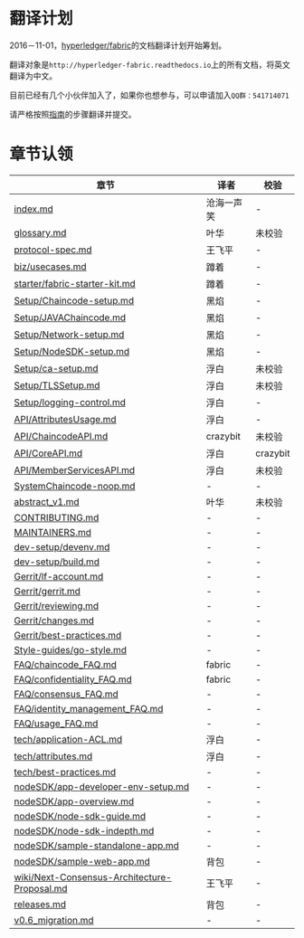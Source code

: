 # 翻译计划
2016－11-01，[hyperledger/fabric](https://github.com/hyperledger/fabric)的文档翻译计划开始筹划。

翻译对象是`http://hyperledger-fabric.readthedocs.io`上的所有文档，将英文翻译为中文。

目前已经有几个小伙伴加入了，如果你也想参与，可以申请加入`QQ群：541714071`

请严格按照[指南](https://github.com/hyperledgerchina/fabric_zh_CN_plan/blob/master/guideline.md)的步骤翻译并提交。

# 章节认领
| 章节 | 译者 | 校验 |
| --- | --- | --- |
| [index.md](https://github.com/hyperledgerchina/fabric_zh_CN/blob/v0.6_zh_CN/zh_CN/index.md) | 沧海一声笑 | - |
| [glossary.md](https://github.com/hyperledgerchina/fabric_zh_CN/blob/v0.6_zh_CN/zh_CN/glossary.md) | 叶华 | 未校验 |
| [protocol-spec.md](https://github.com/hyperledgerchina/fabric_zh_CN/blob/v0.6_zh_CN/zh_CN/protocol-spec.md) | 王飞平 | - |
| [biz/usecases.md](https://github.com/hyperledgerchina/fabric_zh_CN/blob/v0.6_zh_CN/zh_CN/biz/usecases.md) | 蹲着 | - |
| [starter/fabric-starter-kit.md](https://github.com/hyperledgerchina/fabric_zh_CN/blob/v0.6_zh_CN/zh_CN/starter/fabric-starter-kit.md) | 蹲着 | - |
| [Setup/Chaincode-setup.md](https://github.com/hyperledgerchina/fabric_zh_CN/blob/v0.6_zh_CN/zh_CN/Setup/Chaincode-setup.md) | 黑焰 | - |
| [Setup/JAVAChaincode.md](https://github.com/hyperledgerchina/fabric_zh_CN/blob/v0.6_zh_CN/zh_CN/Setup/JAVAChaincode.md) | 黑焰 | - |
| [Setup/Network-setup.md](https://github.com/hyperledgerchina/fabric_zh_CN/blob/v0.6_zh_CN/zh_CN/Setup/Network-setup.md) | 黑焰 | - |
| [Setup/NodeSDK-setup.md](https://github.com/hyperledgerchina/fabric_zh_CN/blob/v0.6_zh_CN/zh_CN/Setup/NodeSDK-setup.md) | 黑焰 | - |
| [Setup/ca-setup.md](https://github.com/hyperledgerchina/fabric_zh_CN/blob/v0.6_zh_CN/zh_CN/Setup/ca-setup.md) | 浮白 | 未校验 |
| [Setup/TLSSetup.md](https://github.com/hyperledgerchina/fabric_zh_CN/blob/v0.6_zh_CN/zh_CN/Setup/TLSSetup.md) | 浮白 | 未校验 |
| [Setup/logging-control.md](https://github.com/hyperledgerchina/fabric_zh_CN/blob/v0.6_zh_CN/zh_CN/Setup/logging-control.md) | 浮白 | - |
| [API/AttributesUsage.md](https://github.com/hyperledgerchina/fabric_zh_CN/blob/v0.6_zh_CN/zh_CN/API/AttributesUsage.md) | 浮白 | - |
| [API/ChaincodeAPI.md](https://github.com/hyperledgerchina/fabric_zh_CN/blob/v0.6_zh_CN/zh_CN/API/ChaincodeAPI.md) | crazybit | 未校验 |
| [API/CoreAPI.md](https://github.com/hyperledgerchina/fabric_zh_CN/blob/v0.6_zh_CN/zh_CN/API/CoreAPI.md) | 浮白 | crazybit |
| [API/MemberServicesAPI.md](https://github.com/hyperledgerchina/fabric_zh_CN/blob/v0.6_zh_CN/zh_CN/API/MemberServicesAPI.md) | 浮白 | 未校验 |
| [SystemChaincode-noop.md](https://github.com/hyperledgerchina/fabric_zh_CN/blob/v0.6_zh_CN/zh_CN/SystemChaincode-noop.md) | - | - |
| [abstract_v1.md](https://github.com/hyperledgerchina/fabric_zh_CN/blob/v0.6_zh_CN/zh_CN/abstract_v1.md) | 叶华 | 未校验 |
| [CONTRIBUTING.md](https://github.com/hyperledgerchina/fabric_zh_CN/blob/v0.6_zh_CN/zh_CN/CONTRIBUTING.md) | - | - |
| [MAINTAINERS.md](https://github.com/hyperledgerchina/fabric_zh_CN/blob/v0.6_zh_CN/zh_CN/MAINTAINERS.md) | - | - |
| [dev-setup/devenv.md](https://github.com/hyperledgerchina/fabric_zh_CN/blob/v0.6_zh_CN/zh_CN/dev-setup/devenv.md) | - | - |
| [dev-setup/build.md](https://github.com/hyperledgerchina/fabric_zh_CN/blob/v0.6_zh_CN/zh_CN/dev-setup/build.md) | - | - |
| [Gerrit/lf-account.md](https://github.com/hyperledgerchina/fabric_zh_CN/blob/v0.6_zh_CN/zh_CN/Gerrit/lf-account.md) | - | - |
| [Gerrit/gerrit.md](https://github.com/hyperledgerchina/fabric_zh_CN/blob/v0.6_zh_CN/zh_CN/Gerrit/gerrit.md) | - | - |
| [Gerrit/reviewing.md](https://github.com/hyperledgerchina/fabric_zh_CN/blob/v0.6_zh_CN/zh_CN/Gerrit/reviewing.md) | - | - |
| [Gerrit/changes.md](https://github.com/hyperledgerchina/fabric_zh_CN/blob/v0.6_zh_CN/zh_CN/Gerrit/changes.md) | - | - |
| [Gerrit/best-practices.md](https://github.com/hyperledgerchina/fabric_zh_CN/blob/v0.6_zh_CN/zh_CN/Gerrit/best-practices.md) | - | - |
| [Style-guides/go-style.md](https://github.com/hyperledgerchina/fabric_zh_CN/blob/v0.6_zh_CN/zh_CN/Style-guides/go-style.md) | - | - |
| [FAQ/chaincode_FAQ.md](https://github.com/hyperledgerchina/fabric_zh_CN/blob/v0.6_zh_CN/zh_CN/FAQ/chaincode_FAQ.md) | fabric | - |
| [FAQ/confidentiality_FAQ.md](https://github.com/hyperledgerchina/fabric_zh_CN/blob/v0.6_zh_CN/zh_CN/FAQ/confidentiality_FAQ.md) | fabric | - |
| [FAQ/consensus_FAQ.md](https://github.com/hyperledgerchina/fabric_zh_CN/blob/v0.6_zh_CN/zh_CN/FAQ/consensus_FAQ.md) | - | - |
| [FAQ/identity_management_FAQ.md](https://github.com/hyperledgerchina/fabric_zh_CN/blob/v0.6_zh_CN/zh_CN/FAQ/identity_management_FAQ.md) | - | - |
| [FAQ/usage_FAQ.md](https://github.com/hyperledgerchina/fabric_zh_CN/blob/v0.6_zh_CN/zh_CN/FAQ/usage_FAQ.md) | - | - |
| [tech/application-ACL.md](https://github.com/hyperledgerchina/fabric_zh_CN/blob/v0.6_zh_CN/zh_CN/tech/application-ACL.md) | 浮白 | - |
| [tech/attributes.md](https://github.com/hyperledgerchina/fabric_zh_CN/blob/v0.6_zh_CN/zh_CN/tech/attributes.md) | 浮白 | - |
| [tech/best-practices.md](https://github.com/hyperledgerchina/fabric_zh_CN/blob/v0.6_zh_CN/zh_CN/tech/best-practices.md) | - | - |
| [nodeSDK/app-developer-env-setup.md](https://github.com/hyperledgerchina/fabric_zh_CN/blob/v0.6_zh_CN/zh_CN/nodeSDK/app-developer-env-setup.md) | - | - |
| [nodeSDK/app-overview.md](https://github.com/hyperledgerchina/fabric_zh_CN/blob/v0.6_zh_CN/zh_CN/nodeSDK/app-overview.md) | - | - |
| [nodeSDK/node-sdk-guide.md](https://github.com/hyperledgerchina/fabric_zh_CN/blob/v0.6_zh_CN/zh_CN/nodeSDK/node-sdk-guide.md) | - | - |
| [nodeSDK/node-sdk-indepth.md](https://github.com/hyperledgerchina/fabric_zh_CN/blob/v0.6_zh_CN/zh_CN/nodeSDK/node-sdk-indepth.md) | - | - |
| [nodeSDK/sample-standalone-app.md](https://github.com/hyperledgerchina/fabric_zh_CN/blob/v0.6_zh_CN/zh_CN/nodeSDK/sample-standalone-app.md) | - | - |
| [nodeSDK/sample-web-app.md](https://github.com/hyperledgerchina/fabric_zh_CN/blob/v0.6_zh_CN/zh_CN/nodeSDK/sample-web-app.md) | 背包 | - |
| [wiki/Next-Consensus-Architecture-Proposal.md](https://github.com/hyperledgerchina/fabric_zh_CN/blob/v0.6_zh_CN/zh_CN/wiki/Next-Consensus-Architecture-Proposal.md) | 王飞平 | - |
| [releases.md](https://github.com/hyperledgerchina/fabric_zh_CN/blob/v0.6_zh_CN/zh_CN/releases.md) | 背包 | - |
| [v0.6_migration.md](https://github.com/hyperledgerchina/fabric_zh_CN/blob/v0.6_zh_CN/zh_CN/v0.6_migration.md) | - | - |
